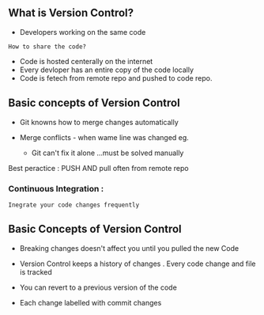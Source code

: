 ## What is Version Control? 

- Developers working on the same code 

`How to share the code?`

- Code is hosted centerally on the internet
- Every devloper has an entire copy of the code locally 
- Code is fetech from remote repo and pushed to code repo.


## Basic concepts of Version Control 

- Git knowns how to merge changes automatically

- Merge conflicts - when wame line was changed eg. 

    - Git can't fix it alone  ...must be solved manually 

Best peractice : PUSH AND pull often from remote repo 

### Continuous Integration :

    Inegrate your code changes frequently



## Basic Concepts of Version Control 

- Breaking changes doesn't affect you until you pulled the new Code 

- Version Control keeps a history of changes . 
   Every code change and file is tracked

- You can revert to a previous version of the code
- Each change labelled with commit changes 


